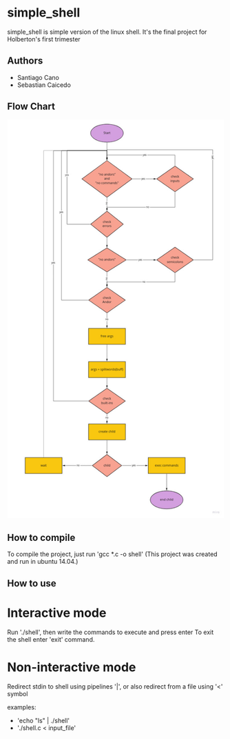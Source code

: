 # simple_shell

simple_shell is simple version of the linux shell. It's the final project for Holberton's first trimester

## Authors

- Santiago Cano
- Sebastian Caicedo

## Flow Chart
![Flow Chart](./images/SHELL_flowChart.jpg)

              

## How to compile
To compile the project, just run 'gcc *.c -o shell'
(This project was created and run in ubuntu 14.04.)

## How to use

# Interactive mode

Run './shell', then write the commands to execute and press enter
To exit the shell enter 'exit' command.

# Non-interactive mode

Redirect stdin to shell using pipelines '|', or also redirect from a file using '<' symbol

examples:
- 'echo "ls" | ./shell'
- './shell.c < input_file'



